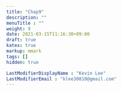 ```yaml
---
title: "Chap9"
description: ""
menuTitle : ""
weight: 9
date: 2021-03-15T11:16:30+09:00
draft: true
katex: true
markup: mmark
tags: []
hidden: true

LastModifierDisplayName : "Kevin Lee"
LastModifierEmail : "klee30810@gmail.com"
---
```


